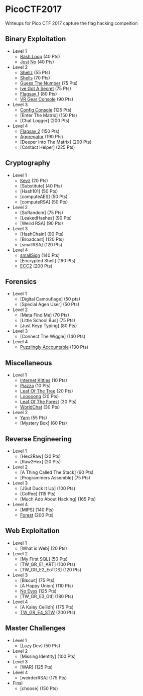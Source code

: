 # PicoCTF2017
Writeups for Pico CTF 2017 capture the flag hacking compeition

## Binary Exploitation
* Level 1
  * [Bash Loop](https://github.com/MeadeRobert/PicoCTF2017/tree/master/binary_exploitation/level1/bash_loop) (40 Pts)
  * [Just No](https://github.com/MeadeRobert/PicoCTF2017/tree/master/binary_exploitation/level1/just_no) (40 Pts)
* Level 2
  * [Shellz](https://github.com/MeadeRobert/PicoCTF2017/tree/master/binary_exploitation/level2/shellz) (55 Pts)
  * [Shells](https://github.com/MeadeRobert/PicoCTF2017/tree/master/binary_exploitation/level2/shells) (70 Pts)
  * [Guess The Number](https://github.com/MeadeRobert/PicoCTF2017/tree/master/binary_exploitation/level2/guess_the_number) (75 Pts)
  * [Ive Got A Secret](https://github.com/MeadeRobert/PicoCTF2017/tree/master/binary_exploitation/level2/ive_got_a_secret) (75 Pts)
  * [Flagsay 1](https://github.com/MeadeRobert/PicoCTF2017/tree/master/binary_exploitation/level2/flagsay_1) (80 Pts)
  * [VR Gear Console](https://github.com/MeadeRobert/PicoCTF2017/tree/master/binary_exploitation/level2/vr_gear_console) (90 Pts)
* Level 3
  * [Config Console](https://github.com/MeadeRobert/PicoCTF2017/blob/master/binary_exploitation/level3/config_console/README.md) (125 Pts)
  * [Enter The Matrix] (150 Pts)
  * [Chat Logger] (200 Pts)
* Level 4
  * [Flagsay 2](https://github.com/MeadeRobert/PicoCTF2017/tree/master/binary_exploitation/level4/flagsay_2) (150 Pts)
  * [Aggregator](https://github.com/MeadeRobert/PicoCTF2017/tree/master/binary_exploitation/level4/aggregator) (190 Pts)
  * [Deeper Into The Matrix] (200 Pts)
  * [Contact Helper] (225 Pts)

## Cryptography
* Level 1
  * [Keyz](https://github.com/MeadeRobert/PicoCTF2017/tree/master/cryptography/level1/keyz) (20 Pts)
  * [Substitute] (40 Pts)
  * [Hash101] (50 Pts)
  * [computeAES] (50 Pts)
  * [computeRSA] (50 Pts)
* Level 2
  * [SoRandom] (75 Pts)
  * [LeakedHashes] (90 Pts)
  * [Weird RSA] (90 Pts)
* Level 3
  * [HashChain] (90 Pts)
  * [Broadcast] (120 Pts)
  * [smallRSA] (120 Pts)
* Level 4
  * [smallSign](https://github.com/MeadeRobert/PicoCTF2017/tree/master/cryptography/level4/small_sign) (140 Pts)
  * [Encrypted Shell] (190 Pts)
  * [ECC2](https://github.com/MeadeRobert/PicoCTF2017/tree/master/cryptography/level4/ecc2) (200 Pts)

## Forensics
* Level 1
  * [Digital Camouflage] (50 pts)
  * [Special Agen User] (50 Pts)
* Level 2
  * [Meta Find Me] (70 Pts)
  * [Little School Bus] (75 Pts)
  * [Just Keyp Typing] (80 Pts)
* Level 3
  * [Connect The Wiggle] (140 Pts)
* Level 4
  * [Puzzlingly Accountable](https://github.com/MeadeRobert/PicoCTF2017/tree/master/forensics/level4/puzzlingly_accountable) (100 Pts)

## Miscellaneous
* Level 1
  * [Internet Kitties](https://github.com/MeadeRobert/PicoCTF2017/tree/master/misc/level1/internet_kitties) (10 Pts)
  * [Piazza](https://github.com/MeadeRobert/PicoCTF2017/tree/master/misc/level1/piazza) (10 Pts)
  * [Leaf Of The Tree](https://github.com/MeadeRobert/PicoCTF2017/tree/master/misc/level1/leaf_of_the_tree) (20 Pts)
  * [Looooong](https://github.com/MeadeRobert/PicoCTF2017/tree/master/misc/level1/looooong) (20 Pts)
  * [Leaf Of The Forest](https://github.com/MeadeRobert/PicoCTF2017/tree/master/misc/level1/leaf_of_the_forest) (30 Pts)
  * [WorldChat](https://github.com/MeadeRobert/PicoCTF2017/tree/master/misc/level1/world_chat) (30 Pts)
* Level 2
  * [Yarn](https://github.com/MeadeRobert/PicoCTF2017/blob/master/misc/level2/yarn/README.md) (55 Pts)
  * [Mystery Box] (60 Pts)

## Reverse Engineering
* Level 1
  * [Hex2Raw] (20 Pts)
  * [Raw2Hex] (20 Pts)
* Level 2
  * [A Thing Called The Stack] (60 Pts)
  * [Programmers Assemble] (75 Pts)
* Level 3
  * [JSut Duck It Up] (100 Pts)
  * [Coffee] (115 Pts)
  * [Much Ado About Hacking] (165 Pts)
* Level 4
  * [MIPS] (140 Pts)
  * [Forest](https://github.com/MeadeRobert/PicoCTF2017/tree/master/reverse_engineering/level4/forest) (200 Pts)

## Web Exploitation
* Level 1
  * [What is Web] (20 Pts)
* Level 2
  * [My First SQL] (50 Pts)
  * [TW_GR_E1_ART] (100 Pts)
  * [TW_GR_E2_EoTDS] (120 Pts)
* Level 3
  * [Biscuit] (75 Pts)
  * [A Happy Union] (110 Pts)
  * [No Eyes](https://github.com/MeadeRobert/PicoCTF2017/blob/master/web_exploitation/level3/no_eyes/README.md) (125 Pts)
  * [TW_GR_E3_GtI] (180 Pts)
* Level 4
  * [A Kaley Ceilidh] (175 Pts)
  * [TW_GR_E4_STW](https://github.com/MeadeRobert/PicoCTF2017/tree/master/web_exploitation/level4/tw_gr_e4_stw) (200 Pts)

## Master Challenges
* Level 1
  * [Lazy Dev] (50 Pts)
* Level 2
  * [Missing Identity] (100 Pts)
* Level 3
  * [WAR] (125 Pts)
* Level 4
  * [weirderRSA] (175 Pts)
* Final
  * [choose] (150 Pts)
